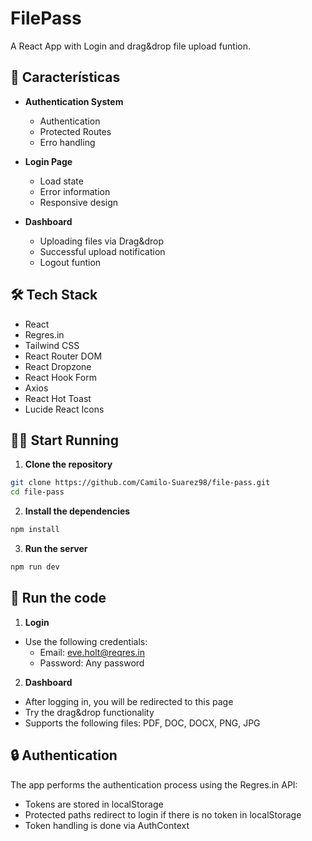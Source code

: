 # FilePass

A React App with Login and drag&drop file upload funtion.

## 🚀 Características

- **Authentication System**
  - Authentication
  - Protected Routes
  - Erro handling

- **Login Page**
  - Load state
  - Error information
  - Responsive design

- **Dashboard**
  - Uploading files via Drag&drop
  - Successful upload notification
  - Logout funtion

## 🛠️ Tech Stack

- React
- Regres.in
- Tailwind CSS
- React Router DOM
- React Dropzone
- React Hook Form
- Axios
- React Hot Toast
- Lucide React Icons

## 🏃‍♂️ Start Running

1. **Clone the repository**

```bash
git clone https://github.com/Camilo-Suarez98/file-pass.git
cd file-pass
```

2. **Install the dependencies**

```bash
npm install
```

3. **Run the server**

```bash
npm run dev
```

## 📝 Run the code

1. **Login**
  - Use the following credentials:
    - Email: eve.holt@reqres.in
    - Password: Any password

2. **Dashboard**
  - After logging in, you will be redirected to this page
  - Try the drag&drop functionality
  - Supports the following files: PDF, DOC, DOCX, PNG, JPG

## 🔒 Authentication

The app performs the authentication process using the Regres.in API:
  - Tokens are stored in localStorage
  - Protected paths redirect to login if there is no token in localStorage
  - Token handling is done via AuthContext